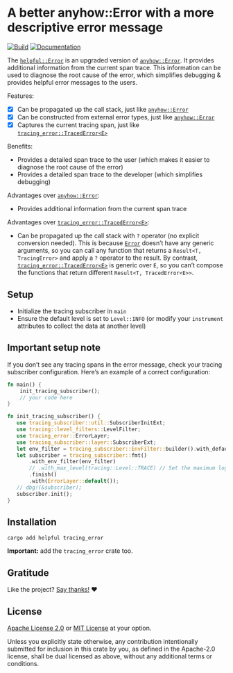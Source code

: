 <!-- DO NOT EDIT -->
<!-- This file is automatically generated by README.ts. -->
<!-- Edit README.ts if you want to make changes. -->

# A better anyhow::Error with a more descriptive error message

[![Build](https://github.com/DenisGorbachev/yes-but-why/actions/workflows/ci.yml/badge.svg)](https://github.com/DenisGorbachev/yes-but-why)
[![Documentation](https://docs.rs/helpful/badge.svg)](https://docs.rs/helpful)

The [`helpful::Error`][__link0] is an upgraded version of [`anyhow::Error`][__link1].
It provides additional information from the current span trace.
This information can be used to diagnose the root cause of the error, which simplifies debugging & provides helpful error messages to the users.

Features:

* [x] Can be propagated up the call stack, just like [`anyhow::Error`][__link2]
* [x] Can be constructed from external error types, just like [`anyhow::Error`][__link3]
* [x] Captures the current tracing span, just like [`tracing_error::TracedError<E>`][__link4]

Benefits:

* Provides a detailed span trace to the user (which makes it easier to diagnose the root cause of the error)
* Provides a detailed span trace to the developer (which simplifies debugging)

Advantages over [`anyhow::Error`][__link5]:

* Provides additional information from the current span trace

Advantages over [`tracing_error::TracedError<E>`][__link6]:

* Can be propagated up the call stack with `?` operator (no explicit conversion needed). This is because [`Error`][__link7] doesn’t have any generic arguments, so you can call any function that returns a `Result<T, TracingError>` and apply a `?` operator to the result. By contrast, [`tracing_error::TracedError<E>`][__link8] is generic over `E`, so you can’t compose the functions that return different `Result<T, TracedError<E>>`.

## Setup

* Initialize the tracing subscriber in `main`
* Ensure the default level is set to `Level::INFO` (or modify your `instrument` attributes to collect the data at another level)

## **Important setup note**

If you don’t see any tracing spans in the error message, check your tracing subscriber configuration. Here’s an example of a correct configuration:

```rust
fn main() {
    init_tracing_subscriber();
    // your code here
}

fn init_tracing_subscriber() {
   use tracing_subscriber::util::SubscriberInitExt;
   use tracing::level_filters::LevelFilter;
   use tracing_error::ErrorLayer;
   use tracing_subscriber::layer::SubscriberExt;
   let env_filter = tracing_subscriber::EnvFilter::builder().with_default_directive(LevelFilter::INFO.into()).from_env_lossy();
   let subscriber = tracing_subscriber::fmt()
       .with_env_filter(env_filter)
       // .with_max_level(tracing::Level::TRACE) // Set the maximum log level to TRACE
       .finish()
       .with(ErrorLayer::default());
   // dbg!(&subscriber);
   subscriber.init();
}
```

   [__cargo_doc2readme_dependencies_info]: ggGkYW0BYXSEGyMws-dKI-LpG9swkVXG-rikGwSuJGhB0NVbG974QPrPJF6XYXKEG6FTjo0E-tkgG7fx1k5IKOmcGzeZA4ySLmNwG3S2fhirjvsvYWSBgmdoZWxwZnVsZTAuMS4w
 [__link0]: https://docs.rs/helpful/latest/helpful/struct.Error.html
 [__link1]: https://docs.rs/anyhow/latest/anyhow/struct.Error.html
 [__link2]: https://docs.rs/anyhow/latest/anyhow/struct.Error.html
 [__link3]: https://docs.rs/anyhow/latest/anyhow/struct.Error.html
 [__link4]: https://docs.rs/tracing-error/latest/tracing_error/struct.TracedError.html
 [__link5]: https://docs.rs/anyhow/latest/anyhow/struct.Error.html
 [__link6]: https://docs.rs/tracing-error/latest/tracing_error/struct.TracedError.html
 [__link7]: https://docs.rs/helpful/latest/helpful/struct.Error.html
 [__link8]: https://docs.rs/tracing-error/latest/tracing_error/struct.TracedError.html


## Installation

```shell
cargo add helpful tracing_error
```

**Important:** add the `tracing_error` crate too.

## Gratitude

Like the project? [Say thanks!](https://github.com/DenisGorbachev/yes-but-why/discussions/new?category=gratitude) ❤️

## License

[Apache License 2.0](LICENSE-APACHE) or [MIT License](LICENSE-MIT) at your option.

Unless you explicitly state otherwise, any contribution intentionally submitted for inclusion in this crate by you, as defined in the Apache-2.0 license, shall be dual licensed as above, without any additional terms or conditions.
